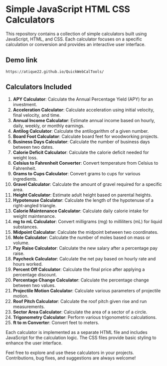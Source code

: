 # Simple JavaScript HTML CSS Calculators

This repository contains a collection of simple calculators built using JavaScript, HTML, and CSS. Each calculator focuses on a specific calculation or conversion and provides an interactive user interface.

## Demo link
```
https://atique22.github.io/QuickWebCalTools/
```

## Calculators Included

1. **APY Calculator**: Calculate the Annual Percentage Yield (APY) for an investment.
2. **Acceleration Calculator**: Calculate acceleration using initial velocity, final velocity, and time.
3. **Annual Income Calculator**: Estimate annual income based on hourly, daily, weekly, or monthly earnings.
4. **Antilog Calculator**: Calculate the antilogarithm of a given number.
5. **Board Foot Calculator**: Calculate board feet for woodworking projects.
6. **Business Days Calculator**: Calculate the number of business days between two dates.
7. **Calorie Deficit Calculator**: Calculate the calorie deficit needed for weight loss.
8. **Celsius to Fahrenheit Converter**: Convert temperature from Celsius to Fahrenheit.
9. **Grams to Cups Calculator**: Convert grams to cups for various ingredients.
10. **Gravel Calculator**: Calculate the amount of gravel required for a specific area.
11. **Height Calculator**: Estimate adult height based on parental heights.
12. **Hypotenuse Calculator**: Calculate the length of the hypotenuse of a right-angled triangle.
13. **Calorie Maintenance Calculator**: Calculate daily calorie intake for weight maintenance.
14. **mg to mL Calculator**: Convert milligrams (mg) to milliliters (mL) for liquid substances.
15. **Midpoint Calculator**: Calculate the midpoint between two coordinates.
16. **Mole Calculator**: Calculate the number of moles based on mass or volume.
17. **Pay Raise Calculator**: Calculate the new salary after a percentage pay raise.
18. **Paycheck Calculator**: Calculate the net pay based on hourly rate and hours worked.
19. **Percent Off Calculator**: Calculate the final price after applying a percentage discount.
20. **Percentage Change Calculator**: Calculate the percentage change between two values.
21. **Projectile Motion Calculator**: Calculate various parameters of projectile motion.
22. **Roof Pitch Calculator**: Calculate the roof pitch given rise and run measurements.
23. **Sector Area Calculator**: Calculate the area of a sector of a circle.
24. **Trigonometry Calculator**: Perform various trigonometric calculations.
25. **ft to m Converter**: Convert feet to meters.

Each calculator is implemented as a separate HTML file and includes JavaScript for the calculation logic. The CSS files provide basic styling to enhance the user interface.

Feel free to explore and use these calculators in your projects. Contributions, bug fixes, and suggestions are always welcome!





